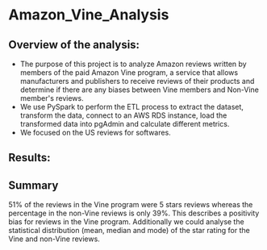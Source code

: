 # Amazon_Vine_Analysis
## Overview of the analysis:
* The purpose of this project is to analyze Amazon reviews written by members of the paid Amazon Vine program, a service that allows manufacturers and publishers to receive reviews of their products and determine if there are any biases between Vine members and Non-Vine member's reviews.
* We use PySpark to perform the ETL process to extract the dataset, transform the data, connect to an AWS RDS instance, load the transformed data into pgAdmin and calculate different metrics.
* We focused on the US reviews for softwares.

## Results:

## Summary
51% of the reviews in the Vine program were 5 stars reviews whereas the percentage in the non-Vine reviews is only 39%. This describes a positivity bias for reviews in the Vine program.
Additionally we could analyse the statistical distribution (mean, median and mode) of the star rating for the Vine and non-Vine reviews.
